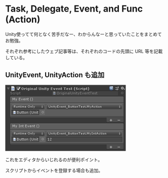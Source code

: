 # Task, Delegate, Event, and Func (Action)

Unity使ってて何となく苦手だなー、わからんなーと思っていたことをまとめてお勉強。

それぞれ参考にしたウェブ記事等は、それぞれのコードの先頭に URL 等を記載している。

## UnityEvent, UnityAction も追加

![](docs/OriginalUnityEvent.png)

これをエディタからいじれるのが便利ポイント。

スクリプトからイベントを登録する場合も追加。